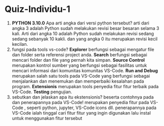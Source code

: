 # Quiz-Individu-1

1. **PYTHON 3.10.0** Apa arti angka dari versi python tersebut?
    arti dari angka 3 adalah Python sudah melakukan revisi besar besaran selama 3 kali. Arti dari angka 10 adalah Python sudah melakukan revisi sedang sedang sebanyak 10 kakli. dan yang angka 0 itu merupakan revisi kecil kecilan.
 2. fungsi pada tools vs-code?
    **Explorer** berfungsi sebagai mengatur file dan folder serta referensi project anda. **Search** berfungsi sebagai mencari folder dan file yang pernah kita simpan. **Source Control** merupakan kontrol sumber yang berfungsi sebagai fasilitas untuk mencari informasi dari komunitas komunitas VS-Code. **Run and Debug** merupakan salah satu tools pada VS-Code yang berfungsi sebagai menjalankan dan menemukan dan memperbaiki kesalahan pada program. **Extensionis** merupakan tools penyedia fitur fitur terbaik pada VS-Code. **Testing** pengujian.
 3. sebutkan dan jelaskan apa itu ekstensionis? beserta contohnya pada dan penerapannya pada VS-Code!
      merupakan penyedia fitur pada VS-Code , seperti python, jupyter, VS-Code icons dll. penerapannya pada VS-Code ialah tinggal cari fitur fitur yang ingin digunakan lalu instal untuk menggunakan fitur tersebut
      
